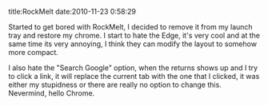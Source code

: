 title:RockMelt
date:2010-11-23 0:58:29

Started to get bored with RockMelt, I decided to remove it from my launch tray and restore my chrome. I start to hate the Edge, it's very cool and at the same time its very annoying, I think they can modify the layout to somehow more compact. 

I also hate the "Search Google" option, when the returns shows up and I try to click a link, it will replace the current tab with the one that I clicked, it was either my stupidness or there are really no option to change this. Nevermind, hello Chrome.